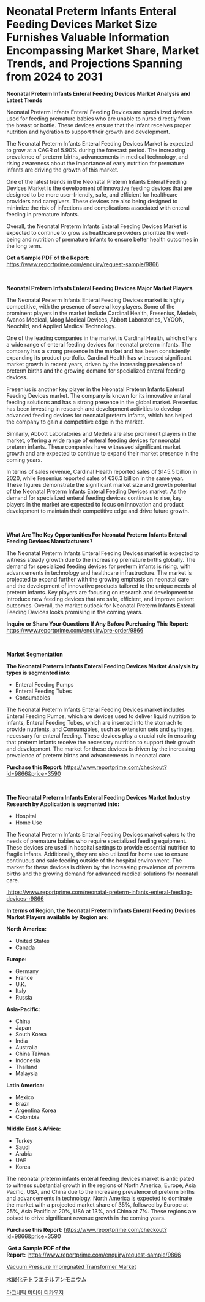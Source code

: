 <p><h1>Neonatal Preterm Infants Enteral Feeding Devices Market Size Furnishes Valuable Information Encompassing Market Share, Market Trends, and Projections Spanning from 2024 to 2031</h1></p><p><strong>Neonatal Preterm Infants Enteral Feeding Devices Market Analysis and Latest Trends</strong></p>
<p><p>Neonatal Preterm Infants Enteral Feeding Devices are specialized devices used for feeding premature babies who are unable to nurse directly from the breast or bottle. These devices ensure that the infant receives proper nutrition and hydration to support their growth and development.</p><p>The Neonatal Preterm Infants Enteral Feeding Devices Market is expected to grow at a CAGR of 5.90% during the forecast period. The increasing prevalence of preterm births, advancements in medical technology, and rising awareness about the importance of early nutrition for premature infants are driving the growth of this market.</p><p>One of the latest trends in the Neonatal Preterm Infants Enteral Feeding Devices Market is the development of innovative feeding devices that are designed to be more user-friendly, safe, and efficient for healthcare providers and caregivers. These devices are also being designed to minimize the risk of infections and complications associated with enteral feeding in premature infants.</p><p>Overall, the Neonatal Preterm Infants Enteral Feeding Devices Market is expected to continue to grow as healthcare providers prioritize the well-being and nutrition of premature infants to ensure better health outcomes in the long term.</p></p>
<p><strong>Get a Sample PDF of the Report:&nbsp;</strong> <a href="https://www.reportprime.com/enquiry/request-sample/9866">https://www.reportprime.com/enquiry/request-sample/9866</a></p>
<p>&nbsp;</p>
<p><strong>Neonatal Preterm Infants Enteral Feeding Devices Major Market Players</strong></p>
<p><p>The Neonatal Preterm Infants Enteral Feeding Devices market is highly competitive, with the presence of several key players. Some of the prominent players in the market include Cardinal Health, Fresenius, Medela, Avanos Medical, Moog Medical Devices, Abbott Laboratories, VYGON, Neochild, and Applied Medical Technology. </p><p>One of the leading companies in the market is Cardinal Health, which offers a wide range of enteral feeding devices for neonatal preterm infants. The company has a strong presence in the market and has been consistently expanding its product portfolio. Cardinal Health has witnessed significant market growth in recent years, driven by the increasing prevalence of preterm births and the growing demand for specialized enteral feeding devices.</p><p>Fresenius is another key player in the Neonatal Preterm Infants Enteral Feeding Devices market. The company is known for its innovative enteral feeding solutions and has a strong presence in the global market. Fresenius has been investing in research and development activities to develop advanced feeding devices for neonatal preterm infants, which has helped the company to gain a competitive edge in the market.</p><p>Similarly, Abbott Laboratories and Medela are also prominent players in the market, offering a wide range of enteral feeding devices for neonatal preterm infants. These companies have witnessed significant market growth and are expected to continue to expand their market presence in the coming years.</p><p>In terms of sales revenue, Cardinal Health reported sales of $145.5 billion in 2020, while Fresenius reported sales of €36.3 billion in the same year. These figures demonstrate the significant market size and growth potential of the Neonatal Preterm Infants Enteral Feeding Devices market. As the demand for specialized enteral feeding devices continues to rise, key players in the market are expected to focus on innovation and product development to maintain their competitive edge and drive future growth.</p></p>
<p>&nbsp;</p>
<p><strong>What Are The Key Opportunities For Neonatal Preterm Infants Enteral Feeding Devices Manufacturers?</strong></p>
<p><p>The Neonatal Preterm Infants Enteral Feeding Devices market is expected to witness steady growth due to the increasing premature births globally. The demand for specialized feeding devices for preterm infants is rising, with advancements in technology and healthcare infrastructure. The market is projected to expand further with the growing emphasis on neonatal care and the development of innovative products tailored to the unique needs of preterm infants. Key players are focusing on research and development to introduce new feeding devices that are safe, efficient, and improve patient outcomes. Overall, the market outlook for Neonatal Preterm Infants Enteral Feeding Devices looks promising in the coming years.</p></p>
<p><strong>Inquire or Share Your Questions If Any Before Purchasing This Report:</strong> <a href="https://www.reportprime.com/enquiry/pre-order/9866">https://www.reportprime.com/enquiry/pre-order/9866</a></p>
<p>&nbsp;</p>
<p><strong>Market Segmentation</strong></p>
<p><strong>The Neonatal Preterm Infants Enteral Feeding Devices Market Analysis by types is segmented into:</strong></p>
<p><ul><li>Enteral Feeding Pumps</li><li>Enteral Feeding Tubes</li><li>Consumables</li></ul></p>
<p><p>The Neonatal Preterm Infants Enteral Feeding Devices market includes Enteral Feeding Pumps, which are devices used to deliver liquid nutrition to infants, Enteral Feeding Tubes, which are inserted into the stomach to provide nutrients, and Consumables, such as extension sets and syringes, necessary for enteral feeding. These devices play a crucial role in ensuring that preterm infants receive the necessary nutrition to support their growth and development. The market for these devices is driven by the increasing prevalence of preterm births and advancements in neonatal care.</p></p>
<p><strong>Purchase this Report:&nbsp;</strong><a href="https://www.reportprime.com/checkout?id=9866&price=3590">https://www.reportprime.com/checkout?id=9866&price=3590</a></p>
<p>&nbsp;</p>
<p><strong>The Neonatal Preterm Infants Enteral Feeding Devices Market Industry Research by Application is segmented into:</strong></p>
<p><ul><li>Hospital</li><li>Home Use</li></ul></p>
<p><p>The Neonatal Preterm Infants Enteral Feeding Devices market caters to the needs of premature babies who require specialized feeding equipment. These devices are used in hospital settings to provide essential nutrition to fragile infants. Additionally, they are also utilized for home use to ensure continuous and safe feeding outside of the hospital environment. The market for these devices is driven by the increasing prevalence of preterm births and the growing demand for advanced medical solutions for neonatal care.</p></p>
<p><a href="https://www.reportprime.com/neonatal-preterm-infants-enteral-feeding-devices-r9866">&nbsp;https://www.reportprime.com/neonatal-preterm-infants-enteral-feeding-devices-r9866</a></p>
<p><strong>In terms of Region, the Neonatal Preterm Infants Enteral Feeding Devices Market Players available by Region are:</strong></p>
<p>
    <p> <strong> North America: </strong>
        <ul>
            <li>United States</li>
            <li>Canada</li>
        </ul>
        </p> 
    <p> <strong> Europe: </strong>
        <ul>
            <li>Germany</li>
            <li>France</li>
            <li>U.K.</li>
            <li>Italy</li>
            <li>Russia</li>
        </ul>
        </p> 
    <p> <strong> Asia-Pacific: </strong>
        <ul>
            <li>China</li>
            <li>Japan</li>
            <li>South Korea</li>
            <li>India</li>
            <li>Australia</li>
            <li>China Taiwan</li>
            <li>Indonesia</li>
            <li>Thailand</li>
            <li>Malaysia</li>
        </ul>
        </p> 
    <p> <strong> Latin America: </strong>
        <ul>
            <li>Mexico</li>
            <li>Brazil</li>
            <li>Argentina Korea</li>
            <li>Colombia</li>
        </ul>
        </p> 
    <p> <strong> Middle East & Africa: </strong>
        <ul>
            <li>Turkey</li>
            <li>Saudi</li>
            <li>Arabia</li>
            <li>UAE</li>
            <li>Korea</li>
        </ul>
    </p>
    </p>
<p><p>The neonatal preterm infants enteral feeding devices market is anticipated to witness substantial growth in the regions of North America, Europe, Asia Pacific, USA, and China due to the increasing prevalence of preterm births and advancements in technology. North America is expected to dominate the market with a projected market share of 35%, followed by Europe at 25%, Asia Pacific at 20%, USA at 13%, and China at 7%. These regions are poised to drive significant revenue growth in the coming years.</p></p>
<p><strong>Purchase this Report: </strong><a href="https://www.reportprime.com/checkout?id=9866&price=3590">https://www.reportprime.com/checkout?id=9866&price=3590</a></p>
<p>&nbsp;<strong>Get a Sample PDF of the Report:&nbsp;&nbsp;</strong><a href="https://www.reportprime.com/enquiry/request-sample/9866">https://www.reportprime.com/enquiry/request-sample/9866</a></p>
<p><strong></strong></p>
<p><p><a href="https://spotless-saver-8fd.notion.site/Vacuum-Pressure-Impregnated-Transformer-Market-Outlook-Industry-Overview-and-Forecast-2024-to-2031-f92b9178a6fb4157b4e8f357b2a90103">Vacuum Pressure Impregnated Transformer Market</a></p><p><a href="https://github.com/oqoeusbvpadwjs08/Market-Research-Report-List-1/blob/main/472981923847.md">水酸化テトラエチルアンモニウム</a></p><p><a href="https://medium.com/@fly879567/%EC%9E%90%EC%84%9D-%EB%A7%A4%EC%B2%B4-%EB%94%94%EA%B0%80%EC%9A%B0%EC%84%9C-%EC%8B%9C%EC%9E%A5-%EC%A0%90%EC%9C%A0%EC%9C%A8-%EB%B3%80%ED%99%94-%EB%B0%8F-%EC%8B%9C%EC%9E%A5-%EC%84%B1%EC%9E%A5-%EC%B6%94%EC%84%B8-2024-2031-f44170471731">마그네틱 미디어 디가우저</a></p></p>